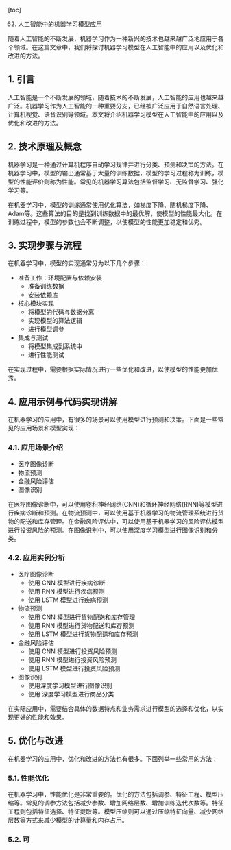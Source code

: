 
[toc]                    
                
                
62. 人工智能中的机器学习模型应用

随着人工智能的不断发展，机器学习作为一种新兴的技术也越来越广泛地应用于各个领域。在这篇文章中，我们将探讨机器学习模型在人工智能中的应用以及优化和改进的方法。

## 1. 引言

人工智能是一个不断发展的领域，随着技术的不断发展，人工智能的应用也越来越广泛。机器学习作为人工智能的一种重要分支，已经被广泛应用于自然语言处理、计算机视觉、语音识别等领域。本文将介绍机器学习模型在人工智能中的应用以及优化和改进的方法。

## 2. 技术原理及概念

机器学习是一种通过计算机程序自动学习规律并进行分类、预测和决策的方法。在机器学习中，模型的输出通常基于大量的训练数据，模型的学习过程称为训练，模型的性能评价则称为性能。常见的机器学习算法包括监督学习、无监督学习、强化学习等。

在机器学习中，模型的训练通常使用优化算法，如梯度下降、随机梯度下降、Adam等。这些算法的目的是找到训练数据中的最优解，使模型的性能最大化。在训练过程中，模型的参数也会不断调整，以使模型的性能更加稳定和优秀。

## 3. 实现步骤与流程

在机器学习中，模型的实现通常分为以下几个步骤：

- 准备工作：环境配置与依赖安装
  - 准备训练数据
  - 安装依赖库
- 核心模块实现
  - 将模型的代码与数据分离
  - 实现模型的算法逻辑
  - 进行模型调参
- 集成与测试
  - 将模型集成到系统中
  - 进行性能测试

在实现过程中，需要根据实际情况进行一些优化和改进，以使模型的性能更加优秀。

## 4. 应用示例与代码实现讲解

在机器学习的应用中，有很多的场景可以使用模型进行预测和决策。下面是一些常见的应用场景和模型实现：

### 4.1. 应用场景介绍

- 医疗图像诊断
- 物流预测
- 金融风险评估
- 图像识别

在医疗图像诊断中，可以使用卷积神经网络(CNN)和循环神经网络(RNN)等模型进行疾病诊断和预测。在物流预测中，可以使用基于机器学习的物流管理系统进行货物的配送和库存管理。在金融风险评估中，可以使用基于机器学习的风险评估模型进行投资风险的预测。在图像识别中，可以使用深度学习模型进行图像识别和分类。

### 4.2. 应用实例分析

- 医疗图像诊断
  - 使用 CNN 模型进行疾病诊断
  - 使用 RNN 模型进行疾病预测
  - 使用 LSTM 模型进行疾病预测
- 物流预测
  - 使用 CNN 模型进行货物配送和库存管理
  - 使用 RNN 模型进行货物配送和库存预测
  - 使用 LSTM 模型进行货物配送和库存预测
- 金融风险评估
  - 使用 CNN 模型进行投资风险预测
  - 使用 RNN 模型进行投资风险预测
  - 使用 LSTM 模型进行投资风险预测
- 图像识别
  - 使用深度学习模型进行图像识别
  - 使用 深度学习模型进行商品分类

在实际应用中，需要结合具体的数据特点和业务需求进行模型的选择和优化，以实现更好的性能和效果。

## 5. 优化与改进

在机器学习的应用中，优化和改进的方法也有很多。下面列举一些常用的方法：

### 5.1. 性能优化

在机器学习中，性能优化是非常重要的。优化的方法包括调参、特征工程、模型压缩等。常见的调参方法包括减少参数、增加网络层数、增加训练迭代次数等。特征工程则包括特征选择、特征提取等。模型压缩则可以通过压缩特征向量、减少网络层数等方式来减少模型的计算量和内存占用。

### 5.2. 可

